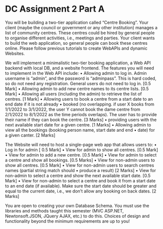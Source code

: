 # DC Assignment 2 Part A
 
You will be building a two-tier application called “Centre Booking”. Your client (maybe the
council or government or any other institution) manages a list of community centres. These
centres could be hired by general people to organise different activities, i.e., meetings and
parties. Your client wants to build the web application, so general people can book these
centres online. Please follow previous tutorials to create WebAPIs and dynamic Websites.

We will implement a minimalistic two-tier booking application, a Web API backend with local
DB, and a website frontend. The features you will need to implement in the Web API include:
• Allowing admin to log in. Admin username is “admin”, and the password is
“adminpass”. This is hard coded, so do not need any registration. General users do not
need to log in. [0.5 Mark]
• Allowing admin to add new centre names to its centre lists. [0.5 Mark]
• Allowing all users (including the admin) to retrieve the list of centres. [1 Mark]
• Allowing users to book a centre from a start date to an end date if it is not already
• booked (no overlapping. if user X books from 1/1/2022 to 3/1/2022, the user Y cannot
book the dame centre from 2/1/2022 to 8/1/2022 as the time periods overlaps). The
user has to provide their name if they can book the centre. [3 Marks]
• providing users with the next available start date for a given centre. [1 Marks]
• Allowing admin to view all the bookings (booking person name, start date and end
• date) for a given canter. [2 Marks]

The Website will need to host a single-page web app that allows users to:
• Log in for admin [ 0.5 Mark]
• View for admin to show all centres. [0.5 Mark]
• View for admin to add a new centre. [0.5 Mark]
• View for admin to select a centre and show all bookings. [0.5 Marks]
• View for non-admin users to show all centres. [0.5 Mark]
• View for non-admin users to search centres names (partial string match should
• produce a result) [2 Marks]
• View for non-admin to select a centre and show the next available start date. [0.5
Mark]
• View for non-admin to select a centre and book it from a start date to an end date (if
available). Make sure the start date should be greater and equal to the current date,
i.e., we don’t allow any booking on back dates. [2 Marks]

You are open to creating your own Database Schema. You must use the libraries and
methods taught this semester (MVC ASP.NET, Newtonsoft.JSON, JQuery AJAX, etc.) to do
this. Choices of design and functionality beyond the minimum requirements are up to you!
